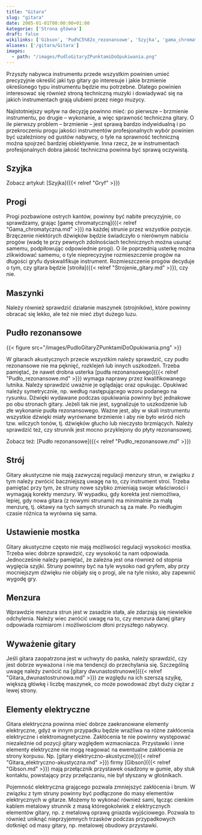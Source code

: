 ```yaml
---
title: "Gitara"
slug: "gitara"
date: 2005-01-01T00:00:00+01:00
kategorie: ['Strona główna']
draft: false
wikilinks: ['Gibson', 'Pud%C5%82o_rezonansowe', 'Szyjka', 'gama_chromatyczna', 'gitara_dwunastostrunowa', 'gitara_elektryczno-akustyczna', 'grafika:PudloGitaryZPunktamiDoOpukiwania.png', 'pud%C5%82o_rezonansowe', 'strojenie_gitary']
aliases: ['/gitara/Gitara']
images:
  - path: "/images/PudloGitaryZPunktamiDoOpukiwania.png"
---
```

Przyszły nabywca instrumentu przede wszystkim powinien umieć precyzyjnie
określić jaki typ gitary go interesuje i jakie brzmienie określonego
typu instrumentu będzie mu potrzebne. Dlatego powinien interesować się
również stroną techniczną muzyki i dowiadywać się na jakich
instrumentach grają ulubieni przez niego muzycy.

Najistotniejszy wpływ na decyzję powinno mieć: po pierwsze – brzmienie
instrumentu, po drugie – wykonanie, a więc sprawność techniczna gitary.
O ile pierwszy problem – brzmienie – jest sprawą bardzo indywidualną i
po przekroczeniu progu jakości instrumentów profesjonalnych wybór
powinien być uzależniony od gustów nabywcy, o tyle na sprawność
techniczną można spojrzeć bardziej obiektywnie. Inna rzecz, że w
instrumentach profesjonalnych dobra jakość techniczna powinna być sprawą
oczywistą.

## Szyjka

Zobacz artykuł: [Szyjka]({{< relref "Gryf" >}})

## Progi

Progi pozbawione ostrych kantów, powinny być nabite precyzyjnie, co
sprawdzamy, grając [gamę chromatyczną]({{< relref "Gama_chromatyczna.md" >}}) na
każdej strunie przez wszystkie pozycje. Brzęczenie niektórych dźwięków
będzie świadczyło o nierównym nabiciu progów (wadę te przy pewnych
zdolnościach technicznych można usunąć samemu, podpiłowując odpowiednie
progi). O ile poprzednią usterkę można zlikwidować samemu, o tyle
nieprecyzyjne rozmieszczenie progów na długości gryfu dyskwalifikuje
instrument. Rozmieszczenie progów decyduje o tym, czy gitara będzie
[stroiła]({{< relref "Strojenie_gitary.md" >}}), czy nie.

## Maszynki

Należy również sprawdzić działanie maszynek (strojników), które powinny
obracać się lekko, ale też nie mieć zbyt dużego luzu.

## Pudło rezonansowe

{{< figure src="/images/PudloGitaryZPunktamiDoOpukiwania.png" >}}

W gitarach akustycznych przecie wszystkim należy sprawdzić, czy pudło
rezonansowe nie ma pęknięć, rozklejeń lub innych uszkodzeń. Trzeba
pamiętać, że nawet drobna usterka [pudła
rezonansowego]({{< relref "Pudło_rezonansowe.md" >}}) wymaga naprawy przez
kwalifikowanego lutnika. Należy sprawdzić uważnie je oglądając oraz
opukując. Opukiwać należy symetrycznie, np. według następującego wzoru
podanego na rysunku. Dźwięki wydawane podczas opukiwania powinny być
jednakowe po obu stronach gitary. Jeżeli tak nie jest, sygnalizuje to
uszkodzenie lub złe wykonanie pudła rezonansowego. Ważne jest, aby w
skali instrumentu wszystkie dźwięki miały wyrównane brzmienie i aby nie
było wśród nich tzw. wilczych tonów, tj. dźwięków głucho lub nieczysto
brzmiących. Należy sprawdzić też, czy strunnik jest mocno przyklejony do
płyty rezonansowej.

Zobacz też: [Pudło rezonansowe]({{< relref "Pudło_rezonansowe.md" >}})

## Strój

Gitary akustyczne nie mają zazwyczaj regulacji menzury strun, w związku
z tym należy zwrócić baczniejszą uwagę na to, czy instrument stroi.
Trzeba pamiętać przy tym, że struny nowe szybko zmieniają swoje
właściwości i wymagają korekty menzury. W wypadku, gdy korekta jest
niemożliwa, lepiej, gdy nowa gitara (z nowymi strunami) ma minimalnie za
małą menzurę, tj. oktawy na tych samych strunach są za małe. Po
niedługim czasie różnica ta wyrówna się sama.

## Ustawienie mostka

Gitary akustyczne często nie mają możliwości regulacji wysokości mostka.
Trzeba wiec dobrze sprawdzić, czy wysokość ta nam odpowiada.
Jednocześnie należy pamiętać, że zależna jest ona również od stopnia
wygięcia szyjki. Struny powinny być na tyle wysoko nad gryfem, aby przy
mocniejszym dźwięku nie obijały się o progi, ale na tyle nisko, aby
zapewnić wygodę gry.

## Menzura

Wprawdzie menzura strun jest w zasadzie stała, ale zdarzają się
niewielkie odchylenia. Należy wiec zwrócić uwagę na to, czy menzura
danej gitary odpowiada rozmiarom i możliwościom dłoni przyszłego
nabywcy.

## Wyważenie gitary

Jeśli gitara zaopatrzona jest w uchwyty do paska, należy sprawdzić, czy
jest dobrze wyważona i nie ma tendencji do przechylania się. Szczególną
uwagę należy zwrócić na [gitary
dwunastostrunowe]({{< relref "Gitara_dwunastostrunowa.md" >}}) ze względu na ich
szerszą szyjkę, większą główkę i liczbę maszynek, co może powodować zbyt
duży ciężar z lewej strony.

## Elementy elektryczne

Gitara elektryczna powinna mieć dobrze zaekranowane elementy
elektryczne, gdyż w innym przypadku będzie wrażliwa na różne zakłócenia
elektryczne i elektromagnetyczne. Zakłócenia te nie powinny występować
niezależnie od pozycji gitary względem wzmacniacza. Przystawki i inne
elementy elektryczne nie mogą reagować na ewentualne zakłócenia ze
strony korpusu. Np. [gitary
elektryczno-akustyczne]({{< relref "Gitara_elektryczno-akustyczna.md" >}}) firmy
[Gibson]({{< relref "Gibson.md" >}}) mają przełącznik przystawek osadzony w
gumie, aby stuk kontaktu, powstający przy przełączaniu, nie był słyszany
w głośnikach.

Pojemność elektryczna grającego pozwala zmniejszyć zakłócenia i brum. W
związku z tym struny powinny być podłączone do masy elementów
elektrycznych w gitarze. Możemy to wykonać również sami, łącząc cienkim
kablem metalowy strunnik z masą któregokolwiek z elektrycznych elementów
gitary, np. z metalową oprawą gniazda wyjściowego. Pozwala to również
uniknąć nieprzyjemnych trzasków podczas przypadkowych dotknięć od masy
gitary, np. metalowej obudowy przystawki.


